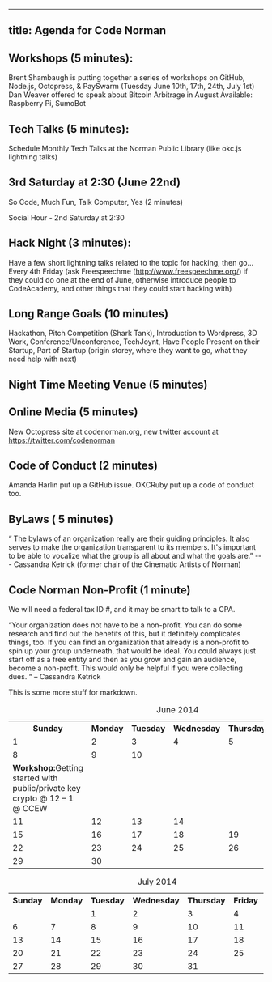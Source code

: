 ----
title: Agenda for Code Norman
---

## Workshops (5 minutes): 
Brent Shambaugh is putting together a series of workshops on GitHub, Node.js, Octopress, & PaySwarm (Tuesday June 10th, 17th, 24th, July 1st)
Dan Weaver offered to speak about Bitcoin Arbitrage in August
Available: Raspberry Pi, SumoBot

## Tech Talks (5 minutes):

Schedule Monthly Tech Talks at the Norman Public Library (like okc.js lightning talks)
## 3rd Saturday at 2:30 (June 22nd)

So Code, Much Fun, Talk Computer, Yes (2 minutes)

Social Hour - 2nd Saturday at 2:30

## Hack Night (3 minutes):

Have a few short lightning talks related to the topic for hacking, then go...
Every 4th Friday (ask Freespeechme (http://www.freespeechme.org/) if they could do one at the end of June, otherwise introduce people to CodeAcademy, and other things that they could start hacking with)

## Long Range Goals (10 minutes)

Hackathon, Pitch Competition (Shark Tank), Introduction to Wordpress, 3D Work, Conference/Unconference, TechJoynt, Have People Present on their Startup, Part of Startup (origin storey, where they want to go, what they need help with next)

## Night Time Meeting Venue (5 minutes)

## Online Media (5 minutes)

New Octopress site at codenorman.org, new twitter account at https://twitter.com/codenorman

## Code of Conduct (2 minutes)

Amanda Harlin put up a GitHub issue. OKCRuby put up a code of conduct too.

## ByLaws ( 5 minutes)

“
The bylaws of an organization really are their guiding principles. It also serves to make the organization transparent to its members. It's important to be able to vocalize what the group is all about and what the goals are.”
--- Cassandra Ketrick (former chair of the Cinematic Artists of Norman)

## Code Norman Non-Profit (1 minute)

We will need a federal tax ID #, and it may be smart to talk to a CPA.

“Your organization does not have to be a non-profit. You can do some research and find out the benefits of this, but it definitely complicates things, too. If you can find an organization that already is a non-profit to spin up your group underneath, that would be ideal. You could always just start off as a free entity and then as you grow and gain an audience, become a non-profit. This would only be helpful if you were collecting dues. “ – Cassandra Ketrick

This is some more stuff for markdown.

<table>
<caption>June 2014</caption>
<tr>
  <th>Sunday</th>
  <th>Monday</th>
  <th>Tuesday</th>
  <th>Wednesday</th>
  <th>Thursday</th>
  <th>Friday</th>
  <th>Saturday</th>
</tr>
<tr>
  <td>1</td>
  <td>2</td>
  <td>3</td>
  <td>4</td>
  <td>5</td>
  <td>6</td>
  <td>7</td>
</tr>
<tr>
  <td>8</td>
  <td>9</td>
  <td>10<tr><td><strong>Workshop:</strong>Getting started with  public/private key crypto @ 12 – 1 @ CCEW </td></tr></td>
  <td>11</td>
  <td>12</td>
  <td>13</td>
  <td>14</td>
</tr>
<tr>
  <td>15</td>
  <td>16</td>
  <td>17</td>
  <td>18</td>
  <td>19</td>
  <td>20</td>
  <td>21</td>
</tr>
<tr>
  <td>22</td>
  <td>23</td>
  <td>24</td>
  <td>25</td>
  <td>26</td>
  <td>27</td>
  <td>28</td>
</tr>
<tr>
  <td>29</td>
  <td>30</td>
</tr>
</table>


<table>
<caption>July 2014</caption>
<tr>
  <th>Sunday</th>
  <th>Monday</th>
  <th>Tuesday</th>
  <th>Wednesday</th>
  <th>Thursday</th>
  <th>Friday</th>
  <th>Saturday</th>
</tr>
<tr>
  <td></td>
  <td></td>
  <td>1</td>
  <td>2</td>
  <td>3</td>
  <td>4</td>
  <td>5</td>
</tr>
<tr>
  <td>6</td>
  <td>7</td>
  <td>8</td>
  <td>9</td>
  <td>10</td>
  <td>11</td>
  <td>12</td>
</tr>
<tr>
  <td>13</td>
  <td>14</td>
  <td>15</td>
  <td>16</td>
  <td>17</td>
  <td>18</td>
  <td>19</td>
</tr>
<tr>
  <td>20</td>
  <td>21</td>
  <td>22</td>
  <td>23</td>
  <td>24</td>
  <td>25</td>
  <td>26</td>
</tr>
<tr>
  <td>27</td>
  <td>28</td>
  <td>29</td>
  <td>30</td>
  <td>31</td>
</tr>
</table>
